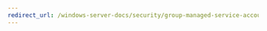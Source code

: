 ```yaml
---
redirect_url: /windows-server-docs/security/group-managed-service-accounts/security-options/network-access-sharing-and-security-model-for-local-accounts.md
---
```

